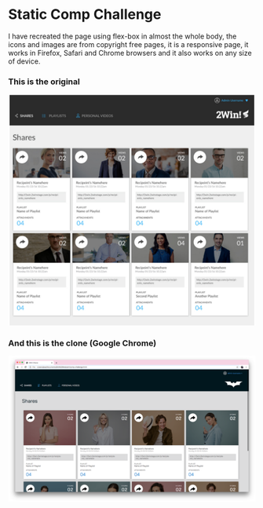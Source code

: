 # Static Comp Challenge
I have recreated the page using flex-box in almost the whole body, the icons and images are from copyright free pages, it is a responsive page, it works in Firefox, Safari and Chrome browsers and it also works on any size of device.
### This is the original
![original](images/original.png)

### And this is the clone (Google Chrome)
![ss-chrome](images/ss_chrome.png)

